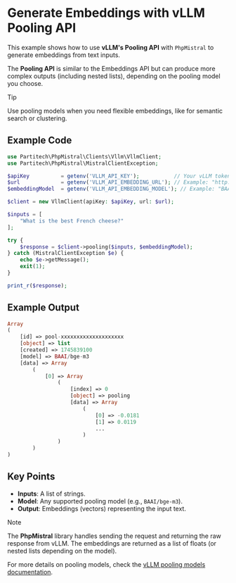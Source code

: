 # Generate Embeddings with vLLM Pooling API

This example shows how to use **vLLM's Pooling API** with `PhpMistral` to generate embeddings from text inputs.

The **Pooling API** is similar to the Embeddings API but can produce more complex outputs (including nested lists), depending on the pooling model you choose.

> [!TIP]
> Use pooling models when you need flexible embeddings, like for semantic search or clustering.

## Example Code

```php
use Partitech\PhpMistral\Clients\Vllm\VllmClient;
use Partitech\PhpMistral\MistralClientException;

$apiKey          = getenv('VLLM_API_KEY');           // Your vLLM token
$url             = getenv('VLLM_API_EMBEDDING_URL'); // Example: "http://localhost:40002"
$embeddingModel  = getenv('VLLM_API_EMBEDDING_MODEL'); // Example: "BAAI/bge-m3"

$client = new VllmClient(apiKey: $apiKey, url: $url);

$inputs = [
    "What is the best French cheese?"
];

try {
    $response = $client->pooling($inputs, $embeddingModel);
} catch (MistralClientException $e) {
    echo $e->getMessage();
    exit(1);
}

print_r($response);
```

## Example Output

```php
Array
(
    [id] => pool-xxxxxxxxxxxxxxxxxxxx
    [object] => list
    [created] => 1745839100
    [model] => BAAI/bge-m3
    [data] => Array
        (
            [0] => Array
                (
                    [index] => 0
                    [object] => pooling
                    [data] => Array
                        (
                            [0] => -0.0181
                            [1] => 0.0119
                            ...
                        )
                )
        )
)
```

## Key Points

- **Inputs**: A list of strings.
- **Model**: Any supported pooling model (e.g., `BAAI/bge-m3`).
- **Output**: Embeddings (vectors) representing the input text.

> [!NOTE]
> The **PhpMistral** library handles sending the request and returning the raw response from vLLM. The embeddings are returned as a list of floats (or nested lists depending on the model).

For more details on pooling models, check the [vLLM pooling models documentation](https://docs.vllm.ai/en/latest/models/pooling_models.html).